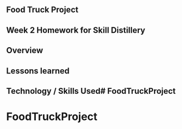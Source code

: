 ## Food Truck Project

## Week 2 Homework for Skill Distillery

## Overview

## Lessons learned

## Technology / Skills Used# FoodTruckProject
# FoodTruckProject
